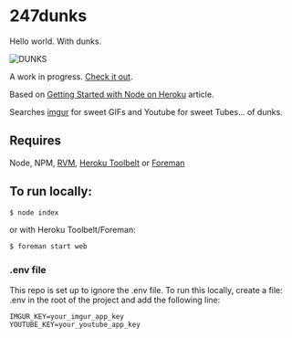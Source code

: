 # 247dunks
Hello world. With dunks.

![DUNKS](http://i.imgur.com/vPUHncC.gif)

A work in progress. [Check it out](https://twentyfoursevendunks.herokuapp.com/).

Based on [Getting Started with Node on Heroku](https://devcenter.heroku.com/articles/getting-started-with-nodejs) article.

Searches [imgur](http://imgur.com) for sweet GIFs and Youtube for sweet Tubes... of dunks. 

## Requires
Node, NPM, [RVM](https://rvm.io/rvm/install), [Heroku Toolbelt](https://toolbelt.heroku.com/) or [Foreman](https://github.com/ddollar/foreman)

## To run locally:
```sh
$ node index
```
or with Heroku Toolbelt/Foreman:
```sh
$ foreman start web
```

### .env file
This repo is set up to ignore the .env file. To run this locally, create a file: .env in the root of the project and add the following line:
```
IMGUR_KEY=your_imgur_app_key
YOUTUBE_KEY=your_youtube_app_key
```
